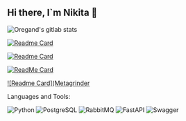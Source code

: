 ## Hi there, I`m Nikita 👋

![Oregand's gitlab stats](https://gitlab-readme-stats.vercel.app/api?username=dgt4l)

[![Readme Card](polyclinic-backend)](https://gitlab.com/Roma004/polyclinic-backend)

[![Readme Card](https://github-readme-stats.vercel.app/api/pin/?username=dgt4l&repo=PictureProcessing)](https://github.com/dgt4l/PictureProcessing)

[![ReadMe Card](https://gitlab-readme-stats.vercel.app/api/pin/?username=Roma004&repo=polyclinic-backend)](https://gitlab.com/Roma004/polyclinic-backend)

[![Readme Card](Metagrinder](https://gitlab.uzniki.online/root/metagrinder/)

Languages and Tools:

![Python](https://img.shields.io/badge/Python-14354C?style=for-the-badge&logo=python&logoColor=white)
![PostgreSQL](https://img.shields.io/badge/PostgreSQL-316192?style=for-the-badge&logo=postgresql&logoColor=white)
![RabbitMQ](https://img.shields.io/badge/rabbitmq-%23FF6600.svg?&style=for-the-badge&logo=rabbitmq&logoColor=white)
![FastAPI](https://img.shields.io/badge/FastAPI-005571?style=for-the-badge&logo=fastapi)
![Swagger](https://img.shields.io/badge/-Swagger-%23Clojure?style=for-the-badge&logo=swagger&logoColor=white)
